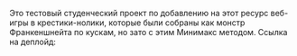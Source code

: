 Это тестовый студенческий проект по добавлению на этот ресурс веб-игры в крестики-нолики, которые были собраны как монстр Франкеншнейта по кускам, но зато с этим Минимакс методом.
Ссылка на деплойд:
